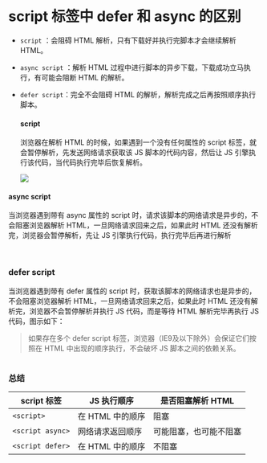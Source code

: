 # script 标签中 defer 和 async 的区别

- `script` ：会阻碍 HTML 解析，只有下载好并执行完脚本才会继续解析 HTML。

- `async script` ：解析 HTML 过程中进行脚本的异步下载，下载成功立马执行，有可能会阻断 HTML 的解析。

- `defer script`：完全不会阻碍 HTML 的解析，解析完成之后再按照顺序执行脚本。
  
  #### script
  
  浏览器在解析 HTML 的时候，如果遇到一个没有任何属性的 script 标签，就会暂停解析，先发送网络请求获取该 JS 脚本的代码内容，然后让 JS 引擎执行该代码，当代码执行完毕后恢复解析。
  
  ![](D:\Github\Interview-preparation\image\html-script.jpg)

#### async script

当浏览器遇到带有 async 属性的 script 时，请求该脚本的网络请求是异步的，不会阻塞浏览器解析 HTML，一旦网络请求回来之后，如果此时 HTML 还没有解析完，浏览器会暂停解析，先让 JS 引擎执行代码，执行完毕后再进行解析

<img title="" src="file:///D:/Github/Interview-preparation/image/html-async.jpg" alt="">

<img title="" src="file:///D:/Github/Interview-preparation/image/html-async1.jpg" alt="">

### defer script

当浏览器遇到带有 defer 属性的 script 时，获取该脚本的网络请求也是异步的，不会阻塞浏览器解析 HTML，一旦网络请求回来之后，如果此时 HTML 还没有解析完，浏览器不会暂停解析并执行 JS 代码，而是等待 HTML 解析完毕再执行 JS 代码，图示如下：

> 如果存在多个 defer script 标签，浏览器（IE9及以下除外）会保证它们按照在 HTML 中出现的顺序执行，不会破坏 JS 脚本之间的依赖关系。

<img title="" src="file:///D:/Github/Interview-preparation/image/html-defer.jpg" alt=""> 

### 总结

| script 标签        | JS 执行顺序     | 是否阻塞解析 HTML |
| ---------------- | ----------- | ----------- |
| `<script>`       | 在 HTML 中的顺序 | 阻塞          |
| `<script async>` | 网络请求返回顺序    | 可能阻塞，也可能不阻塞 |
| `<script defer>` | 在 HTML 中的顺序 | 不阻塞         |

